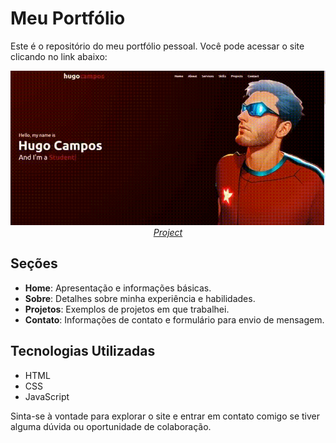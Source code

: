 # Meu Portfólio

Este é o repositório do meu portfólio pessoal. Você pode acessar o site clicando no link abaixo:

<p align="center">
  <a href="https://hgcamp0s.github.io/" target="_blank">
    <img 
         src="https://github.com/hgcamp0s/hgcamp0s.github.io/blob/hg-pages/Images/portfolio.gif?raw=true"
         alt="Portfolio" 
    />
  </a>
  <br />
  <i><a href="https://github.com/hgcamp0s/hgcamp0s.github.io/tree/hg-pages">Project</a></i>
</p>

## Seções

- **Home**: Apresentação e informações básicas.
- **Sobre**: Detalhes sobre minha experiência e habilidades.
- **Projetos**: Exemplos de projetos em que trabalhei.
- **Contato**: Informações de contato e formulário para envio de mensagem.

## Tecnologias Utilizadas

- HTML
- CSS
- JavaScript

Sinta-se à vontade para explorar o site e entrar em contato comigo se tiver alguma dúvida ou oportunidade de colaboração.
